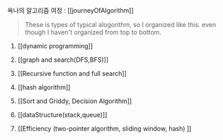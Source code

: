 욕나의 알고리즘 여정 : [[journeyOfAlgorithm]]

> These is types of typical alogorithm, so I organized like this. even though I haven't organized from top to bottom. 

1. [[dynamic programming]]

2. [[graph and search(DFS,BFS)]]

3. [[Recursive function and full search]]

4. [[hash algorithm]]

5. [[Sort and Griddy, Decision Algorithm]]

6. [[dataStructure(stack,queue)]]

7. [[Efficiency (two-pointer algorithm, sliding window, hash) ]]